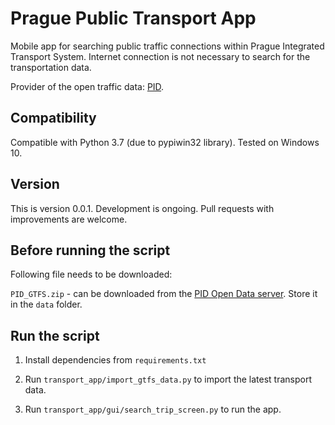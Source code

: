 # Prague Public Transport App
Mobile app for searching public traffic connections within Prague Integrated Transport System.
Internet connection is not necessary to search for the transportation data.

Provider of the open traffic data: <a href="https://pid.cz/">PID</a>.

## Compatibility
Compatible with Python 3.7 (due to pypiwin32 library). Tested on Windows 10.

## Version
This is version 0.0.1. Development is ongoing.
Pull requests with improvements are welcome.

## Before running the script
Following file needs to be downloaded:

`PID_GTFS.zip` - can be downloaded from the <a href="http://data.pid.cz/PID_GTFS.zip">PID Open Data server</a>. Store it in the `data` folder.

## Run the script

1. Install dependencies from `requirements.txt`


2. Run `transport_app/import_gtfs_data.py` to import the latest transport data.


3. Run `transport_app/gui/search_trip_screen.py` to run the app.
